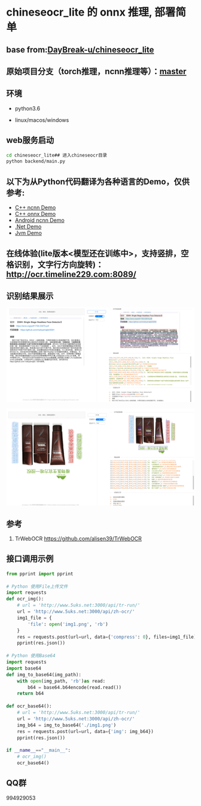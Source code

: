 # chineseocr_lite 的 onnx 推理, 部署简单

## base from:[DayBreak-u/chineseocr_lite](https://github.com/DayBreak-u/chineseocr_lite)

## 原始项目分支（torch推理，ncnn推理等）：[master](https://github.com/ouyanghuiyu/chineseocr_lite/tree/master)

## 环境
- python3.6

- linux/macos/windows

## web服务启动
``` Bash
cd chineseocr_lite## 进入chineseocr目录
python backend/main.py 
```
## 以下为从Python代码翻译为各种语言的Demo，仅供参考:
* [C++ ncnn Demo](https://github.com/ouyanghuiyu/chineseocr_lite/tree/onnx/pc_projects/OcrLiteOnnxToNcnn)
* [C++ onnx Demo](https://github.com/ouyanghuiyu/chineseocr_lite/tree/onnx/pc_projects/OcrLiteOnnx)
* [Android ncnn Demo](https://github.com/ouyanghuiyu/chineseocr_lite/tree/onnx/android_projects)
* [.Net Demo](https://github.com/ouyanghuiyu/chineseocr_lite/tree/onnx/dotnet_projects)
* [Jvm Demo](https://github.com/ouyanghuiyu/chineseocr_lite/tree/onnx/jvm_projects)

## 在线体验(lite版本<模型还在训练中>，支持竖排，空格识别，文字行方向旋转)： http://ocr.timeline229.com:8089/

## 识别结果展示

<p align="center"><img src="test_imgs/res.jpg"\></p>
<p align="center"><img src="test_imgs/res_2.jpg"\></p>


## 参考
1. TrWebOCR https://github.com/alisen39/TrWebOCR         

## 接口调用示例

```python
from pprint import pprint

# Python 使用File上传文件
import requests
def ocr_img():
    # url = 'http://www.5uks.net:3000/api/tr-run/'
    url = 'http://www.5uks.net:3000/api/zh-ocr/'
    img1_file = {
        'file': open('img1.png', 'rb')
    }
    res = requests.post(url=url, data={'compress': 0}, files=img1_file)
    pprint(res.json())

# Python 使用Base64
import requests
import base64
def img_to_base64(img_path):
    with open(img_path, 'rb')as read:
        b64 = base64.b64encode(read.read())
    return b64

def ocr_base64():
    # url = 'http://www.5uks.net:3000/api/tr-run/'
    url = 'http://www.5uks.net:3000/api/zh-ocr/'
    img_b64 = img_to_base64('./img1.png')
    res = requests.post(url=url, data={'img': img_b64})
    pprint(res.json())

if __name__=="__main__":
    # ocr_img()
    ocr_base64()
```

## QQ群
994929053
